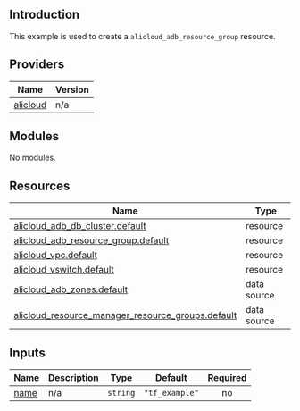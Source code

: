 ## Introduction

This example is used to create a `alicloud_adb_resource_group` resource.

<!-- BEGIN_TF_DOCS -->
## Providers

| Name | Version |
|------|---------|
| <a name="provider_alicloud"></a> [alicloud](#provider\_alicloud) | n/a |

## Modules

No modules.

## Resources

| Name | Type |
|------|------|
| [alicloud_adb_db_cluster.default](https://registry.terraform.io/providers/aliyun/alicloud/latest/docs/resources/adb_db_cluster) | resource |
| [alicloud_adb_resource_group.default](https://registry.terraform.io/providers/aliyun/alicloud/latest/docs/resources/adb_resource_group) | resource |
| [alicloud_vpc.default](https://registry.terraform.io/providers/aliyun/alicloud/latest/docs/resources/vpc) | resource |
| [alicloud_vswitch.default](https://registry.terraform.io/providers/aliyun/alicloud/latest/docs/resources/vswitch) | resource |
| [alicloud_adb_zones.default](https://registry.terraform.io/providers/aliyun/alicloud/latest/docs/data-sources/adb_zones) | data source |
| [alicloud_resource_manager_resource_groups.default](https://registry.terraform.io/providers/aliyun/alicloud/latest/docs/data-sources/resource_manager_resource_groups) | data source |

## Inputs

| Name | Description | Type | Default | Required |
|------|-------------|------|---------|:--------:|
| <a name="input_name"></a> [name](#input\_name) | n/a | `string` | `"tf_example"` | no |
<!-- END_TF_DOCS -->
